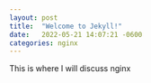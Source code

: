 ```yaml
---
layout: post
title:  "Welcome to Jekyll!"
date:   2022-05-21 14:07:21 -0600
categories: nginx
---
```

This is where I will discuss nginx
